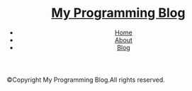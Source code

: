 <!doctype html>
<html>
<head>
<meta charaset = "UTF-8">
<title>Blog | My Programming Blog</title>
</head>
<body>
<div class="wrapper">
  <!-- ヘッダー -->
  <header class="header">
    <h1 class="logo"><a href="index.html">My Programming Blog</a></h1>
          <nav class="nav">
            <ul>
                  <li><a href="index.html">Home</a></li>
                  <li><a href="about.html">About</a></li>
                  <li><a href="blog.html">Blog</a></li>
            </ul>
          </nav>
  </header>
  <! -- ヘッダー　ここまで　-->
  <!-- メイン -->

  <main>
  
  </main>
  </main>
  <footer class="footer">
    <p>&copy;Copyright My Programming Blog.All rights reserved.</p>
  </footer>
  <!-- フッター ここまで -->
</div>
</body>
</html>
